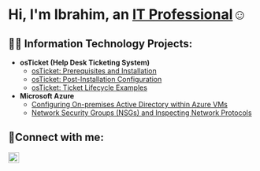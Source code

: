 <h1>Hi, I'm Ibrahim, an <a href="https://linkedin.com/in/nick-bannenberg-526896278/">IT Professional</a>☺</h1>

<h2>👨‍💻 Information Technology Projects:</h2>

- <b>osTicket (Help Desk Ticketing System)</b>
  - [osTicket: Prerequisites and Installation](https://github.com/nickbannenberg/osticket-prereqs)
  - [osTicket: Post-Installation Configuration](https://github.com/nickbannenberg/post-install-config)
  - [osTicket: Ticket Lifecycle Examples](https://github.com/nickbannenberg/ticket-lifecycle)
- <b>Microsoft Azure</b>
  - [Configuring On-premises Active Directory within Azure VMs](https://github.com/nickbannenberg/configure-ad)
  - [Network Security Groups (NSGs) and Inspecting Network Protocols](https://github.com/nickbannenberg/azure-network-protocols)

<h2>🤳Connect with me:</h2>

[<img align="left" alt="Josh | LinkedIn" width="22px" src="https://cdn.jsdelivr.net/npm/simple-icons@v3/icons/linkedin.svg" />][linkedin]

[linkedin]: https://linkedin.com/in/nick-bannenberg-526896278
